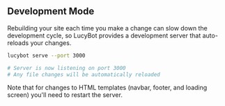 ## Development Mode

Rebuilding your site each time you make a change can slow down
the development cycle, so LucyBot provides a development server
that auto-reloads your changes.

```bash
lucybot serve --port 3000

# Server is now listening on port 3000
# Any file changes will be automatically reloaded
```

Note that for changes to HTML templates (navbar, footer, and loading screen)
you'll need to restart the server.

